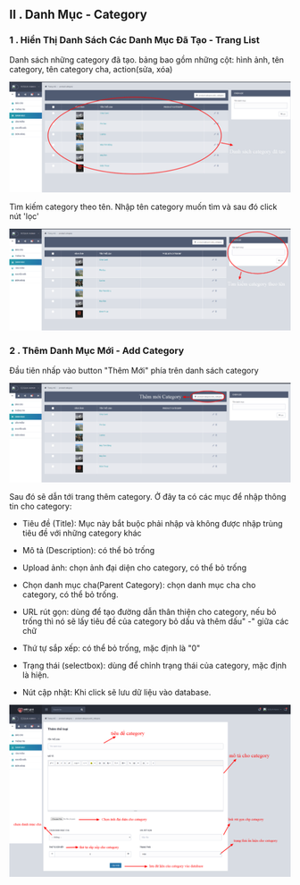 ## II . Danh Mục - Category

### 1 . Hiển Thị Danh Sách Các Danh Mục Đã Tạo - Trang List

Danh sách những category đã tạo. bảng bao gồm những cột: hình ảnh, tên category, tên category cha, action\(sửa, xóa\)

![](/assets/03.png)

Tìm kiếm category theo tên. Nhập tên category muốn tìm và sau đó click nút 'lọc'

![](/assets/04.png)

### 2 . Thêm Danh Mục Mới - Add Category

Đầu tiên nhấp vào button "Thêm Mới" phía trên danh sách category

![](/assets/05.png)

Sau đó sẽ dẫn tới trang thêm category. Ở đây ta có các mục để nhập thông tin cho category:

- Tiêu đề \(Title\): Mục này bắt buộc phải nhập và không được nhập trùng tiêu đề với những category khác

- Mô tả \(Description\): có thể bỏ trống  
- Upload ảnh: chọn ảnh đại diện cho category, có thể bỏ trống

- Chọn danh mục cha\(Parent Category\): chọn danh mục cha cho category, có thể bỏ trống.

- URL rút gọn:  dùng để tạo đường dẫn thân thiện cho category, nếu bỏ trống thì nó sẽ lấy tiêu đề của category bỏ dấu và thêm dấu" -" giữa các chữ

- Thứ tự sắp xếp: có thể bỏ trống, mặc định là "0"

- Trạng thái \(selectbox\): dùng để chỉnh trạng thái của category, mặc định là hiện.

- Nút cập nhật: Khi click sẽ lưu dữ liệu vào database.

![](/assets/06.png)

